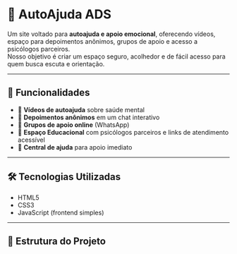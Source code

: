 # 🌱 AutoAjuda ADS

Um site voltado para **autoajuda e apoio emocional**, oferecendo vídeos, espaço para depoimentos anônimos, grupos de apoio e acesso a psicólogos parceiros.  
Nosso objetivo é criar um espaço seguro, acolhedor e de fácil acesso para quem busca escuta e orientação.

---

## 🚀 Funcionalidades
- 🎥 **Vídeos de autoajuda** sobre saúde mental  
- 📝 **Depoimentos anônimos** em um chat interativo  
- 🤝 **Grupos de apoio online** (WhatsApp)  
- 🧠 **Espaço Educacional** com psicólogos parceiros e links de atendimento acessível  
- 💬 **Central de ajuda** para apoio imediato  

---

## 🛠️ Tecnologias Utilizadas
- HTML5  
- CSS3  
- JavaScript (frontend simples)  

---

## 📂 Estrutura do Projeto
